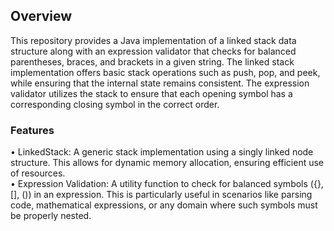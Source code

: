 ## Overview
This repository provides a Java implementation of a linked stack data structure along with an expression validator that checks for balanced parentheses, braces, and brackets in a given string. The linked stack implementation offers basic stack operations such as push, pop, and peek, while ensuring that the internal state remains consistent. The expression validator utilizes the stack to ensure that each opening symbol has a corresponding closing symbol in the correct order.
### Features
•	LinkedStack: A generic stack implementation using a singly linked node structure. This allows for dynamic memory allocation, ensuring efficient use of resources.  
•	Expression Validation: A utility function to check for balanced symbols ({}, [], ()) in an expression. This is particularly useful in scenarios like parsing code, mathematical expressions, or any domain where such symbols must be properly nested.
